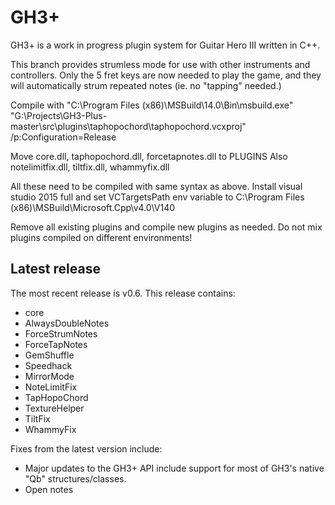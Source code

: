 GH3+
====

GH3+ is a work in progress plugin system for Guitar Hero III written in C++.

This branch provides strumless mode for use with other instruments and controllers. Only the 5 fret keys are now needed to play the game, and they will automatically strum repeated notes (ie. no "tapping" needed.)

Compile with "C:\Program Files (x86)\MSBuild\14.0\Bin\msbuild.exe" "G:\Projects\GH3-Plus-master\src\plugins\taphopochord\taphopochord.vcxproj" /p:Configuration=Release

Move core.dll, taphopochord.dll, forcetapnotes.dll to PLUGINS
Also notelimitfix.dll, tiltfix.dll, whammyfix.dll

All these need to be compiled with same syntax as above. Install visual studio 2015 full and set VCTargetsPath env variable to C:\Program Files (x86)\MSBuild\Microsoft.Cpp\v4.0\V140

Remove all existing plugins and compile new plugins as needed. Do not mix plugins compiled on different environments!


Latest release
--------------

The most recent release is v0.6. This release contains:
- core
- AlwaysDoubleNotes
- ForceStrumNotes
- ForceTapNotes
- GemShuffle
- Speedhack
- MirrorMode
- NoteLimitFix
- TapHopoChord
- TextureHelper
- TiltFix
- WhammyFix

Fixes from the latest version include:
- Major updates to the GH3+ API include support for most of GH3's native "Qb" structures/classes.
- Open notes
